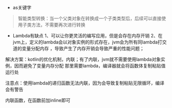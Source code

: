 - as关键字
> 智能类型转换：当一个父类对象在转换成一个子类类型后，后续可以直接使用子类方法，不需要再次进行转换

- Lambda有缺点
1、可以让你更灵活的编写应用，但是会存在内存开销
2、在jvm上，定义的lambda会以对象实例的形式存在，jvm会为所有同lambda打交道的变量分配内存
，导致产生了内存开销会导致严重的性能问题；

解决方案：kotlin的优化机制，内联；有了内联，jvm就不需要使用lambda对象实例，因而避免了变量内存分配
那里需要lambda，编译器就会将函数体复制粘贴值运行处

注意点：使用lambda的递归函数无法内联，因为会导致复制粘贴无限循环，编译会有警告

内联函数，在函数前加inline即可
